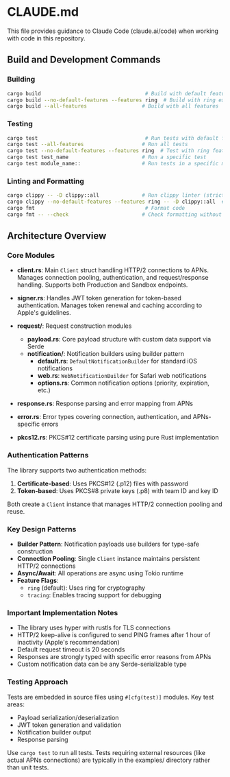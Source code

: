 # CLAUDE.md

This file provides guidance to Claude Code (claude.ai/code) when working with code in this repository.

## Build and Development Commands

### Building
```bash
cargo build                                  # Build with default features (ring)
cargo build --no-default-features --features ring  # Build with ring explicitly
cargo build --all-features                  # Build with all features
```

### Testing
```bash
cargo test                                   # Run tests with default features
cargo test --all-features                   # Run all tests
cargo test --no-default-features --features ring  # Test with ring feature only
cargo test test_name                        # Run a specific test
cargo test module_name::                    # Run tests in a specific module
```

### Linting and Formatting
```bash
cargo clippy -- -D clippy::all              # Run clippy linter (strict mode)
cargo clippy --no-default-features --features ring -- -D clippy::all  # Clippy with ring
cargo fmt                                    # Format code
cargo fmt -- --check                        # Check formatting without changing files
```

## Architecture Overview

### Core Modules

- **client.rs**: Main `Client` struct handling HTTP/2 connections to APNs. Manages connection pooling, authentication, and request/response handling. Supports both Production and Sandbox endpoints.

- **signer.rs**: Handles JWT token generation for token-based authentication. Manages token renewal and caching according to Apple's guidelines.

- **request/**: Request construction modules
  - **payload.rs**: Core payload structure with custom data support via Serde
  - **notification/**: Notification builders using builder pattern
    - **default.rs**: `DefaultNotificationBuilder` for standard iOS notifications
    - **web.rs**: `WebNotificationBuilder` for Safari web notifications
    - **options.rs**: Common notification options (priority, expiration, etc.)

- **response.rs**: Response parsing and error mapping from APNs

- **error.rs**: Error types covering connection, authentication, and APNs-specific errors

- **pkcs12.rs**: PKCS#12 certificate parsing using pure Rust implementation

### Authentication Patterns

The library supports two authentication methods:

1. **Certificate-based**: Uses PKCS#12 (.p12) files with password
2. **Token-based**: Uses PKCS#8 private keys (.p8) with team ID and key ID

Both create a `Client` instance that manages HTTP/2 connection pooling and reuse.

### Key Design Patterns

- **Builder Pattern**: Notification payloads use builders for type-safe construction
- **Connection Pooling**: Single `Client` instance maintains persistent HTTP/2 connections
- **Async/Await**: All operations are async using Tokio runtime
- **Feature Flags**: 
  - `ring` (default): Uses ring for cryptography
  - `tracing`: Enables tracing support for debugging

### Important Implementation Notes

- The library uses hyper with rustls for TLS connections
- HTTP/2 keep-alive is configured to send PING frames after 1 hour of inactivity (Apple's recommendation)
- Default request timeout is 20 seconds
- Responses are strongly typed with specific error reasons from APNs
- Custom notification data can be any Serde-serializable type

### Testing Approach

Tests are embedded in source files using `#[cfg(test)]` modules. Key test areas:
- Payload serialization/deserialization
- JWT token generation and validation
- Notification builder output
- Response parsing

Use `cargo test` to run all tests. Tests requiring external resources (like actual APNs connections) are typically in the examples/ directory rather than unit tests.